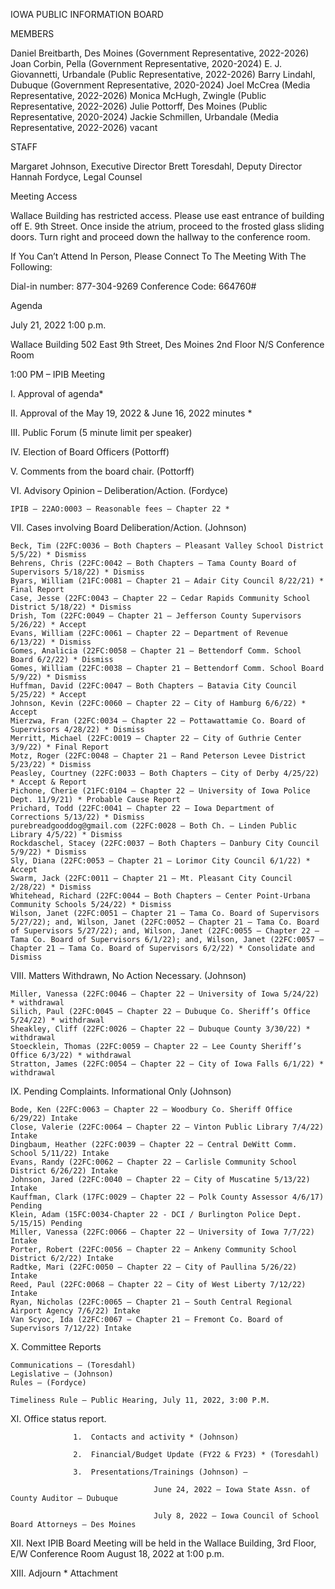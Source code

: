 

IOWA PUBLIC INFORMATION BOARD

MEMBERS

Daniel Breitbarth, Des Moines (Government Representative, 2022-2026)
Joan Corbin, Pella (Government Representative, 2020-2024)
E. J. Giovannetti, Urbandale (Public Representative, 2022-2026)
Barry Lindahl, Dubuque (Government Representative, 2020-2024)
Joel McCrea (Media Representative, 2022-2026)
Monica McHugh, Zwingle (Public Representative, 2022-2026)
Julie Pottorff, Des Moines (Public Representative, 2020-2024)
Jackie Schmillen, Urbandale (Media Representative, 2022-2026)
vacant

STAFF

Margaret Johnson, Executive Director
Brett Toresdahl, Deputy Director
Hannah Fordyce, Legal Counsel

Meeting Access

Wallace Building has restricted access. Please use east entrance of building off E. 9th Street.
Once inside the atrium, proceed to the frosted glass sliding doors.
Turn right and proceed down the hallway to the conference room.

If You Can’t Attend In Person, Please Connect To The Meeting With The Following:

Dial-in number: 877-304-9269     Conference Code: 664760#

 

Agenda  

July 21, 2022 1:00 p.m.

Wallace Building
502 East 9th Street, Des Moines
2nd Floor N/S Conference Room

1:00 PM – IPIB Meeting

I.          Approval of agenda*

II.        Approval of the May 19, 2022 & June 16, 2022 minutes *

III.       Public Forum (5 minute limit per speaker)

IV.       Election of Board Officers (Pottorff)

V.       Comments from the board chair.  (Pottorff)  

VI.      Advisory Opinion – Deliberation/Action. (Fordyce)

    IPIB – 22AO:0003 – Reasonable fees – Chapter 22 * 

VII.       Cases involving Board Deliberation/Action.  (Johnson)

    Beck, Tim (22FC:0036 – Both Chapters – Pleasant Valley School District 5/5/22) * Dismiss
    Behrens, Chris (22FC:0042 – Both Chapters – Tama County Board of Supervisors 5/18/22) * Dismiss
    Byars, William (21FC:0081 – Chapter 21 – Adair City Council 8/22/21) * Final Report
    Case, Jesse (22FC:0043 – Chapter 22 – Cedar Rapids Community School District 5/18/22) * Dismiss
    Drish, Tom (22FC:0049 – Chapter 21 – Jefferson County Supervisors 5/26/22) * Accept
    Evans, William (22FC:0061 – Chapter 22 – Department of Revenue 6/13/22) * Dismiss
    Gomes, Analicia (22FC:0058 – Chapter 21 – Bettendorf Comm. School Board 6/2/22) * Dismiss
    Gomes, William (22FC:0038 – Chapter 21 – Bettendorf Comm. School Board 5/9/22) * Dismiss
    Huffman, David (22FC:0047 – Both Chapters – Batavia City Council 5/25/22) * Accept
    Johnson, Kevin (22FC:0060 – Chapter 22 – City of Hamburg 6/6/22) * Accept
    Mierzwa, Fran (22FC:0034 – Chapter 22 – Pottawattamie Co. Board of Supervisors 4/28/22) * Dismiss
    Merritt, Michael (22FC:0019 – Chapter 22 – City of Guthrie Center 3/9/22) * Final Report
    Motz, Roger (22FC:0048 – Chapter 21 – Rand Peterson Levee District 5/23/22) * Dismiss
    Peasley, Courtney (22FC:0033 – Both Chapters – City of Derby 4/25/22) * Accept & Report
    Pichone, Cherie (21FC:0104 – Chapter 22 – University of Iowa Police Dept. 11/9/21) * Probable Cause Report
    Prichard, Todd (22FC:0041 – Chapter 22 – Iowa Department of Corrections 5/13/22) * Dismiss
    purebreadgooddog@gmail.com (22FC:0028 – Both Ch. – Linden Public Library 4/5/22) * Dismiss
    Rockdaschel, Stacey (22FC:0037 – Both Chapters – Danbury City Council 5/9/22) * Dismiss
    Sly, Diana (22FC:0053 – Chapter 21 – Lorimor City Council 6/1/22) * Accept
    Swarm, Jack (22FC:0011 – Chapter 21 – Mt. Pleasant City Council 2/28/22) * Dismiss
    Whitehead, Richard (22FC:0044 – Both Chapters – Center Point-Urbana Community Schools 5/24/22) * Dismiss
    Wilson, Janet (22FC:0051 – Chapter 21 – Tama Co. Board of Supervisors 5/27/22); and, Wilson, Janet (22FC:0052 – Chapter 21 – Tama Co. Board of Supervisors 5/27/22); and, Wilson, Janet (22FC:0055 – Chapter 22 – Tama Co. Board of Supervisors 6/1/22); and, Wilson, Janet (22FC:0057 – Chapter 21 – Tama Co. Board of Supervisors 6/2/22) * Consolidate and Dismiss

VIII.        Matters Withdrawn, No Action Necessary. (Johnson)

    Miller, Vanessa (22FC:0046 – Chapter 22 – University of Iowa 5/24/22) * withdrawal
    Silich, Paul (22FC:0045 – Chapter 22 – Dubuque Co. Sheriff’s Office 5/24/22) * withdrawal
    Sheakley, Cliff (22FC:0026 – Chapter 22 – Dubuque County 3/30/22) * withdrawal
    Stoecklein, Thomas (22FC:0059 – Chapter 22 – Lee County Sheriff’s Office 6/3/22) * withdrawal
    Stratton, James (22FC:0054 – Chapter 22 – City of Iowa Falls 6/1/22) * withdrawal

IX.          Pending Complaints.  Informational Only (Johnson)

    Bode, Ken (22FC:0063 – Chapter 22 – Woodbury Co. Sheriff Office 6/29/22) Intake
    Close, Valerie (22FC:0064 – Chapter 22 – Vinton Public Library 7/4/22) Intake
    Dingbaum, Heather (22FC:0039 – Chapter 22 – Central DeWitt Comm. School 5/11/22) Intake
    Evans, Randy (22FC:0062 – Chapter 22 – Carlisle Community School District 6/26/22) Intake
    Johnson, Jared (22FC:0040 – Chapter 22 – City of Muscatine 5/13/22) Intake
    Kauffman, Clark (17FC:0029 – Chapter 22 – Polk County Assessor 4/6/17) Pending
    Klein, Adam (15FC:0034-Chapter 22 - DCI / Burlington Police Dept. 5/15/15) Pending
    Miller, Vanessa (22FC:0066 – Chapter 22 – University of Iowa 7/7/22) Intake
    Porter, Robert (22FC:0056 – Chapter 22 – Ankeny Community School District 6/2/22) Intake
    Radtke, Mari (22FC:0050 – Chapter 22 – City of Paullina 5/26/22) Intake
    Reed, Paul (22FC:0068 – Chapter 22 – City of West Liberty 7/12/22) Intake
    Ryan, Nicholas (22FC:0065 – Chapter 21 – South Central Regional Airport Agency 7/6/22) Intake
    Van Scyoc, Ida (22FC:0067 – Chapter 21 – Fremont Co. Board of Supervisors 7/12/22) Intake

X.          Committee Reports                                                                          

    Communications – (Toresdahl)
    Legislative – (Johnson) 
    Rules – (Fordyce)

    Timeliness Rule – Public Hearing, July 11, 2022, 3:00 P.M.

XI.           Office status report.

                  1.  Contacts and activity * (Johnson)                                                       

                  2.  Financial/Budget Update (FY22 & FY23) * (Toresdahl)

                  3.  Presentations/Trainings (Johnson) –   

                                    June 24, 2022 – Iowa State Assn. of County Auditor – Dubuque

                                    July 8, 2022 – Iowa Council of School Board Attorneys – Des Moines

XII.       Next IPIB Board Meeting will be held in the Wallace Building, 3rd Floor, E/W Conference Room  August 18, 2022 at 1:00 p.m.

XIII.      Adjourn                                                                                                                     * Attachment
